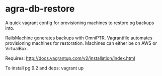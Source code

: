 agra-db-restore
===============

A quick vagrant config for provisioning machines to restore pg backups into. 

RailsMachine generates backups with OmniPTR. Vagrantfile automates provisioning machines for restoration. Machines can either be on AWS or VirtualBox. 

Requires: http://docs.vagrantup.com/v2/installation/index.html

To install pg 9.2 and deps:
   vagrant up

